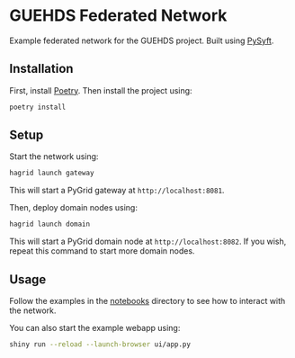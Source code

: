 # GUEHDS Federated Network

Example federated network for the GUEHDS project. Built using [PySyft](https://github.com/OpenMined/PySyft).

## Installation

First, install [Poetry](https://python-poetry.org/). Then install the project using:

```bash
poetry install
```

## Setup

Start the network using:

```bash
hagrid launch gateway
```

This will start a PyGrid gateway at `http://localhost:8081`.

Then, deploy domain nodes using:

```bash
hagrid launch domain
```

This will start a PyGrid domain node at `http://localhost:8082`. If you wish, repeat this command to start more domain nodes.

## Usage

Follow the examples in the [notebooks](./notebooks) directory to see how to interact with the network.

You can also start the example webapp using:

```bash
shiny run --reload --launch-browser ui/app.py
```
